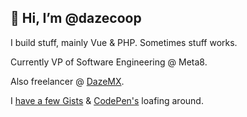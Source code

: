 ## 👋 Hi, I’m @dazecoop

I build stuff, mainly Vue & PHP. Sometimes stuff works.

Currently VP of Software Engineering @ Meta8.

Also freelancer @ [DazeMX](https://dazemx.com/).

I [have a few Gists](https://gist.github.com/dazecoop) & [CodePen's](https://codepen.io/dazecoop/pens/public) loafing around.
